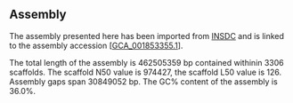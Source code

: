 **Assembly**
--------

The assembly presented here has been imported from [INSDC](http://www.insdc.org) and is linked to the assembly accession [[GCA_001853355.1](http://www.ebi.ac.uk/ena/data/view/GCA_001853355.1)].

The total length of the assembly is 462505359 bp contained withinin 3306 scaffolds.
The scaffold N50 value is 974427, the scaffold L50 value is 126.
Assembly gaps span 30849052 bp. The GC% content of the assembly is 36.0%.
